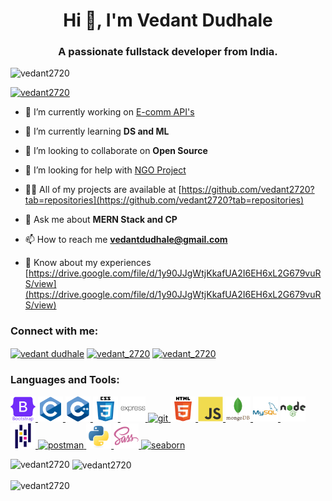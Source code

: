 <h1 align="center">Hi 👋, I'm Vedant Dudhale</h1>
<h3 align="center">A passionate fullstack developer from India.</h3>

<p align="left"> <img src="https://komarev.com/ghpvc/?username=vedant2720&label=Profile%20views&color=0e75b6&style=flat" alt="vedant2720" /> </p>

<p align="left"> <a href="https://github.com/ryo-ma/github-profile-trophy"><img src="https://github-profile-trophy.vercel.app/?username=vedant2720" alt="vedant2720" /></a> </p>

- 🔭 I’m currently working on [E-comm API's](https://github.com/vedant2720/E_Comm_APIs)

- 🌱 I’m currently learning **DS and ML**

- 👯 I’m looking to collaborate on **Open Source**

- 🤝 I’m looking for help with [NGO Project](https://github.com/vedant2720/NGO_ATT)

- 👨‍💻 All of my projects are available at [https://github.com/vedant2720?tab=repositories](https://github.com/vedant2720?tab=repositories)

- 💬 Ask me about **MERN Stack and CP**

- 📫 How to reach me **vedantdudhale@gmail.com**

- 📄 Know about my experiences [https://drive.google.com/file/d/1y90JJgWtjKkafUA2I6EH6xL2G679vuRS/view](https://drive.google.com/file/d/1y90JJgWtjKkafUA2I6EH6xL2G679vuRS/view)

<h3 align="left">Connect with me:</h3>
<p align="left">
<a href="https://linkedin.com/in/vedant dudhale" target="blank"><img align="center" src="https://raw.githubusercontent.com/rahuldkjain/github-profile-readme-generator/master/src/images/icons/Social/linked-in-alt.svg" alt="vedant dudhale" height="30" width="40" /></a>
<a href="https://www.codechef.com/users/vedant_2720" target="blank"><img align="center" src="https://cdn.jsdelivr.net/npm/simple-icons@3.1.0/icons/codechef.svg" alt="vedant_2720" height="30" width="40" /></a>
<a href="https://codeforces.com/profile/vedant_2720" target="blank"><img align="center" src="https://raw.githubusercontent.com/rahuldkjain/github-profile-readme-generator/master/src/images/icons/Social/codeforces.svg" alt="vedant_2720" height="30" width="40" /></a>
</p>

<h3 align="left">Languages and Tools:</h3>
<p align="left"> <a href="https://getbootstrap.com" target="_blank" rel="noreferrer"> <img src="https://raw.githubusercontent.com/devicons/devicon/master/icons/bootstrap/bootstrap-plain-wordmark.svg" alt="bootstrap" width="40" height="40"/> </a> <a href="https://www.cprogramming.com/" target="_blank" rel="noreferrer"> <img src="https://raw.githubusercontent.com/devicons/devicon/master/icons/c/c-original.svg" alt="c" width="40" height="40"/> </a> <a href="https://www.w3schools.com/cpp/" target="_blank" rel="noreferrer"> <img src="https://raw.githubusercontent.com/devicons/devicon/master/icons/cplusplus/cplusplus-original.svg" alt="cplusplus" width="40" height="40"/> </a> <a href="https://www.w3schools.com/css/" target="_blank" rel="noreferrer"> <img src="https://raw.githubusercontent.com/devicons/devicon/master/icons/css3/css3-original-wordmark.svg" alt="css3" width="40" height="40"/> </a> <a href="https://expressjs.com" target="_blank" rel="noreferrer"> <img src="https://raw.githubusercontent.com/devicons/devicon/master/icons/express/express-original-wordmark.svg" alt="express" width="40" height="40"/> </a> <a href="https://git-scm.com/" target="_blank" rel="noreferrer"> <img src="https://www.vectorlogo.zone/logos/git-scm/git-scm-icon.svg" alt="git" width="40" height="40"/> </a> <a href="https://www.w3.org/html/" target="_blank" rel="noreferrer"> <img src="https://raw.githubusercontent.com/devicons/devicon/master/icons/html5/html5-original-wordmark.svg" alt="html5" width="40" height="40"/> </a> <a href="https://developer.mozilla.org/en-US/docs/Web/JavaScript" target="_blank" rel="noreferrer"> <img src="https://raw.githubusercontent.com/devicons/devicon/master/icons/javascript/javascript-original.svg" alt="javascript" width="40" height="40"/> </a> <a href="https://www.mongodb.com/" target="_blank" rel="noreferrer"> <img src="https://raw.githubusercontent.com/devicons/devicon/master/icons/mongodb/mongodb-original-wordmark.svg" alt="mongodb" width="40" height="40"/> </a> <a href="https://www.mysql.com/" target="_blank" rel="noreferrer"> <img src="https://raw.githubusercontent.com/devicons/devicon/master/icons/mysql/mysql-original-wordmark.svg" alt="mysql" width="40" height="40"/> </a> <a href="https://nodejs.org" target="_blank" rel="noreferrer"> <img src="https://raw.githubusercontent.com/devicons/devicon/master/icons/nodejs/nodejs-original-wordmark.svg" alt="nodejs" width="40" height="40"/> </a> <a href="https://pandas.pydata.org/" target="_blank" rel="noreferrer"> <img src="https://raw.githubusercontent.com/devicons/devicon/2ae2a900d2f041da66e950e4d48052658d850630/icons/pandas/pandas-original.svg" alt="pandas" width="40" height="40"/> </a> <a href="https://postman.com" target="_blank" rel="noreferrer"> <img src="https://www.vectorlogo.zone/logos/getpostman/getpostman-icon.svg" alt="postman" width="40" height="40"/> </a> <a href="https://www.python.org" target="_blank" rel="noreferrer"> <img src="https://raw.githubusercontent.com/devicons/devicon/master/icons/python/python-original.svg" alt="python" width="40" height="40"/> </a> <a href="https://sass-lang.com" target="_blank" rel="noreferrer"> <img src="https://raw.githubusercontent.com/devicons/devicon/master/icons/sass/sass-original.svg" alt="sass" width="40" height="40"/> </a> <a href="https://seaborn.pydata.org/" target="_blank" rel="noreferrer"> <img src="https://seaborn.pydata.org/_images/logo-mark-lightbg.svg" alt="seaborn" width="40" height="40"/> </a> </p>

<p><img align="left" src="https://github-readme-stats.vercel.app/api/top-langs?username=vedant2720&show_icons=true&locale=en&layout=compact" alt="vedant2720" /></p>

<p>&nbsp;<img align="center" src="https://github-readme-stats.vercel.app/api?username=vedant2720&show_icons=true&locale=en" alt="vedant2720" /></p>

<p><img align="center" src="https://github-readme-streak-stats.herokuapp.com/?user=vedant2720&" alt="vedant2720" /></p>
